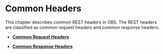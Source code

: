 # Common Headers<a name="EN-US_TOPIC_0125560240"></a>

This chapter describes common REST headers in OBS. The REST headers are classified as common request headers and common response headers.

-   **[Common Request Headers](common-request-headers.md)**  

-   **[Common Response Headers](common-response-headers.md)**  


